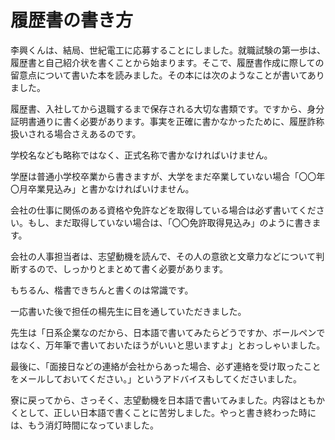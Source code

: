 # 履歴書の書き方

李興くんは、結局、世紀電工に応募することにしました。就職試験の第一歩は、履歴書と自己紹介状を書くことから始まります。そこで、履歴書作成に際しての留意点について書いた本を読みました。その本には次のようなことが書いてありました。

履歴書、入社してから退職するまで保存される大切な書類です。ですから、身分証明書通りに書く必要があります。事実を正確に書かなかったために、履歴詐称扱いされる場合さえあるのです。

学校名なども略称ではなく、正式名称で書かなければいけません。

学歴は普通小学校卒業から書きますが、大学をまだ卒業していない場合「〇〇年〇月卒業見込み」と書かなければいけません。

会社の仕事に関係のある資格や免許などを取得している場合は必ず書いてください。もし、まだ取得していない場合は、「〇〇免許取得見込み」のように書きます。

会社の人事担当者は、志望動機を読んで、その人の意欲と文章力などについて判断するので、しっかりとまとめて書く必要があります。

もちるん、楷書できちんと書くのは常識です。

一応書いた後で担任の楊先生に目を通していただきました。

先生は「日系企業なのだから、日本語で書いてみたらどうですか、ボールペンではなく、万年筆で書いておいたほうがいいと思いますよ」とおっしゃいました。

最後に、「面接日などの連絡が会社からあった場合、必ず連絡を受け取ったことをメールしておいてください。」というアドバイスもしてくださいました。

寮に戻ってから、さっそく、志望動機を日本語で書いてみました。内容はともかくとして、正しい日本語で書くことに苦労しました。やっと書き終わった時には、もう消灯時間になっていました。